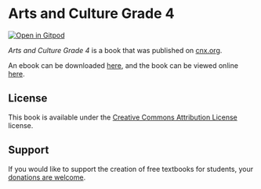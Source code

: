 # Arts and Culture Grade 4

[![Open in Gitpod](https://gitpod.io/button/open-in-gitpod.svg)](https://gitpod.io/from-referrer/)

_Arts and Culture Grade 4_ is a book that was published on [cnx.org](https://cnx.org/).

An ebook can be downloaded [here](https://github.com/cnx-user-books/cnxbook-arts-and-culture-grade-4/releases/latest), and the book can be viewed online [here](https://github.com/cnx-user-books/cnxbook-arts-and-culture-grade-4/releases/latest).

## License
This book is available under the [Creative Commons Attribution License](./LICENSE) license.

## Support
If you would like to support the creation of free textbooks for students, your [donations are welcome](https://riceconnect.rice.edu/donation/support-openstax-banner).
